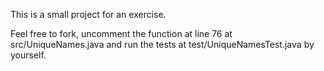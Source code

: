 This is a small project for an exercise.

Feel free to fork, uncomment the function at line 76 at src/UniqueNames.java and run the tests at test/UniqueNamesTest.java by yourself.
